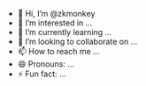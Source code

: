 - 👋 Hi, I’m @zkmonkey
- 👀 I’m interested in ...
- 🌱 I’m currently learning ...
- 💞️ I’m looking to collaborate on ...
- 📫 How to reach me ...
- 😄 Pronouns: ...
- ⚡ Fun fact: ...

<!---
zkmonkey/zkmonkey is a ✨ special ✨ repository because its `README.md` (this file) appears on your GitHub profile.
You can click the Preview link to take a look at your changes.
--->
